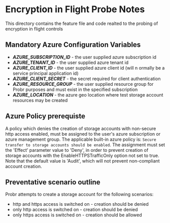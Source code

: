 # Encryption in Flight Probe Notes

This directory contains the feature file and code realted to the probing of encryption in flight controls

## Mandatory Azure Configuration Variables

- ***AZURE_SUBSCRIPTION_ID*** - the user supplied azure subscription id
- ***AZURE_TENANT_ID*** - the user supplied azure tenant id
- ***AZURE_CLIENT_ID*** - the user supplied azure client id (will n ormally be a service principal application id)
- ***AZURE_CLIENT_SECRET*** - the secret required for client authentication
- ***AZURE_RESOURCE_GROUP*** - the user supplied resource group for Probr purposes and must exist in the specified subscription
- ***AZURE_LOCATION*** - the azure geo location where test storage account resources may be created

## Azure Policy prerequiste

A policy which denies the creation of storage accounts with non-secure http access enabled, must be assigned to the user's azure subscription or azure management group. The applicable built-in azure policy is:
`Secure transfer to storage accounts should be enabled`. The assignment must set the 'Effect' parameter value to 'Deny', in order to prevent creation of storage accounts with the EnableHTTPSTrafficOnly option not set to true. Note that the default value is 'Audit', which will not prevent non-compliant account creation.

## Preventative scenario outline

Probr attempts to create a storage account for the following scenarios:

- http and https access is switched on - creation should be denied
- only http access is switched on - creation should be denied
- only https access is switched on - creation should be allowed